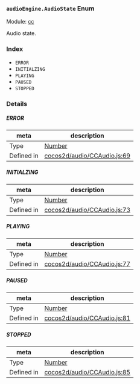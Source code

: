 ### `audioEngine.AudioState` Enum



Module: [cc](../modules/cc.md)


Audio state.


### Index
  - `ERROR`
  - `INITIALZING`
  - `PLAYING`
  - `PAUSED`
  - `STOPPED`

### Details


##### ERROR

> 

| meta | description |
|------|-------------|
| Type | <a href="https://developer.mozilla.org/en/JavaScript/Reference/Global_Objects/Number" class="crosslink external" target="_blank">Number</a> |
| Defined in | [cocos2d/audio/CCAudio.js:69](https://github.com/cocos-creator/engine/blob/22ca6465effd8063cb95e509843b8bef3d880759/cocos2d/audio/CCAudio.js#L69) |



##### INITIALZING

> 

| meta | description |
|------|-------------|
| Type | <a href="https://developer.mozilla.org/en/JavaScript/Reference/Global_Objects/Number" class="crosslink external" target="_blank">Number</a> |
| Defined in | [cocos2d/audio/CCAudio.js:73](https://github.com/cocos-creator/engine/blob/22ca6465effd8063cb95e509843b8bef3d880759/cocos2d/audio/CCAudio.js#L73) |



##### PLAYING

> 

| meta | description |
|------|-------------|
| Type | <a href="https://developer.mozilla.org/en/JavaScript/Reference/Global_Objects/Number" class="crosslink external" target="_blank">Number</a> |
| Defined in | [cocos2d/audio/CCAudio.js:77](https://github.com/cocos-creator/engine/blob/22ca6465effd8063cb95e509843b8bef3d880759/cocos2d/audio/CCAudio.js#L77) |



##### PAUSED

> 

| meta | description |
|------|-------------|
| Type | <a href="https://developer.mozilla.org/en/JavaScript/Reference/Global_Objects/Number" class="crosslink external" target="_blank">Number</a> |
| Defined in | [cocos2d/audio/CCAudio.js:81](https://github.com/cocos-creator/engine/blob/22ca6465effd8063cb95e509843b8bef3d880759/cocos2d/audio/CCAudio.js#L81) |



##### STOPPED

> 

| meta | description |
|------|-------------|
| Type | <a href="https://developer.mozilla.org/en/JavaScript/Reference/Global_Objects/Number" class="crosslink external" target="_blank">Number</a> |
| Defined in | [cocos2d/audio/CCAudio.js:85](https://github.com/cocos-creator/engine/blob/22ca6465effd8063cb95e509843b8bef3d880759/cocos2d/audio/CCAudio.js#L85) |


